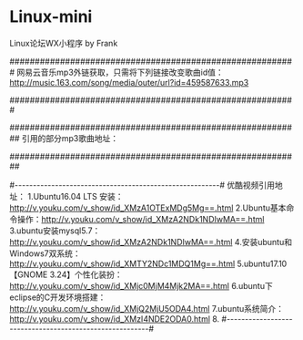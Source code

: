 # Linux-mini
Linux论坛WX小程序 by Frank

#########################################################
网易云音乐mp3外链获取，只需将下列链接改变歌曲id值：http://music.163.com/song/media/outer/url?id=459587633.mp3

#########################################################

##########################################################
引用的部分mp3歌曲地址：

##########################################################

#--------------------------------------------------------#
优酷视频引用地址：
1.Ubuntu16.04 LTS 安装：http://v.youku.com/v_show/id_XMzA1OTExMDg5Mg==.html
2.Ubuntu基本命令操作：http://v.youku.com/v_show/id_XMzA2NDk1NDIwMA==.html
3.ubuntu安装mysql5.7：
http://v.youku.com/v_show/id_XMzA2NDk1NDIwMA==.html
4.安装ubuntu和Windows7双系统：
http://v.youku.com/v_show/id_XMTY2NDc1MDQ1Mg==.html
5.ubuntu17.10【GNOME 3.24】个性化装扮：
http://v.youku.com/v_show/id_XMjc0MjM4Mjk2MA==.html
6.ubuntu下eclipse的C开发环境搭建：
http://v.youku.com/v_show/id_XMjQ2MjU5ODA4.html
7.ubuntu系统简介：
http://v.youku.com/v_show/id_XMzI4NDE2ODA0.html
8.
#--------------------------------------------------------#